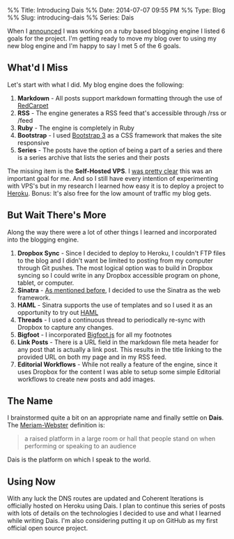 %% Title: Introducing Dais
%% Date: 2014-07-07 09:55 PM
%% Type: Blog
%% Slug: introducing-dais
%% Series: Dais

When I [announced](/2014/05/20/web-project-ruby-blog) I was working on a ruby based blogging engine I listed 6 goals for the project. I'm getting ready to move my blog over to using my new blog engine and I'm happy to say I met 5 of the 6 goals.

## What'd I Miss
Let's start with what I did. My blog engine does the following:

1. **Markdown** - All posts support markdown formatting through the use of [RedCarpet](https://github.com/vmg/redcarpet)
2. **RSS** - The engine generates a RSS feed that's accessible through /rss or /feed
3. **Ruby** - The engine is completely in Ruby
4. **Bootstrap** - I used [Bootstrap 3](http://getbootstrap.com/) as a CSS framework that makes the site responsive
5. **Series** - The posts have the option of being a part of a series and there is a series archive that lists the series and their posts

The missing item is the **Self-Hosted VPS**. I [was pretty clear](/2014/05/26/ruby-project-conscious-decisions) this was an important goal for me. And so I still have every intention of experimenting with VPS's but in my research I learned how easy it is to deploy a project to [Heroku](https://www.heroku.com/).  Bonus: It's also free for the low amount of traffic my blog gets.

## But Wait There's More

Along the way there were a lot of other things I learned and incorporated into the blogging engine.

1. **Dropbox Sync** - Since I decided to deploy to Heroku, I couldn't FTP files to the blog and I didn't want be limited to posting from my computer through Git pushes. The most logical option was to build in Dropbox syncing so I could write in any Dropbox accessible program on phone, tablet, or computer.
2. **Sinatra** - [As mentioned before](/2014/06/06/ruby-project-web-frameworks), I decided to use the Sinatra as the web framework.
3. **HAML** - Sinatra supports the use of templates and so I used it as an opportunity to try out [HAML](http://haml.info)
4. **Threads** - I used a continuous thread to periodically re-sync with Dropbox to capture any changes.
5. **Bigfoot** -  I incorporated [Bigfoot.js](http://www.bigfootjs.com) for all my footnotes
6. **Link Posts** - There is a URL field in the markdown file meta header for any post that is actually a link post.  This results in the title linking to the provided URL on both my page and in my RSS feed.
7. **Editorial Workflows** - While not really a feature of the engine, since it uses Dropbox for the content I was able to setup some simple Editorial workflows to create new posts and add images.

## The Name

I brainstormed quite a bit on an appropriate name and finally settle on **Dais**.  The [Meriam-Webster](http://www.merriam-webster.com/dictionary/dais) definition is:

> a raised platform in a large room or hall that people stand on when performing or speaking to an audience

Dais is the platform on which I speak to the world.

## Using Now

With any luck the DNS routes are updated and Coherent Iterations is officially hosted on Heroku using Dais.  I plan to continue this series of posts with lots of details on the technologies I decided to use and what I learned while writing Dais.  I'm also considering putting it up on GitHub as my first official open source project.
